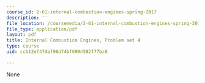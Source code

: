 ```yaml
---
course_id: 2-61-internal-combustion-engines-spring-2017
description: ''
file_location: /coursemedia/2-61-internal-combustion-engines-spring-2017/ccb12ef47daf96d74bf000d982f77ba8_MIT2_61S17_ps4.pdf
file_type: application/pdf
layout: pdf
title: Internal Combustion Engines, Problem set 4
type: course
uid: ccb12ef47daf96d74bf000d982f77ba8

---
```

None